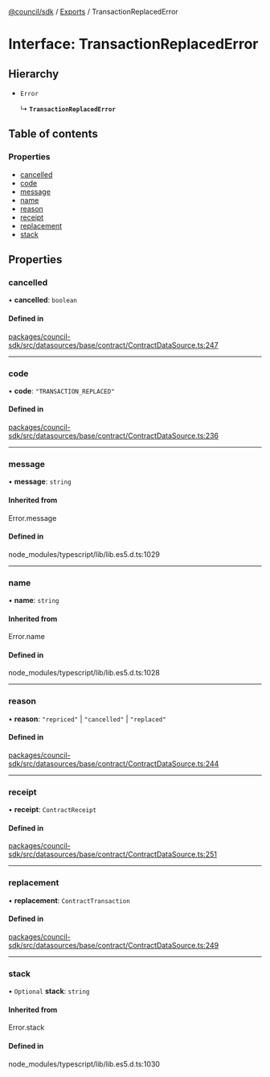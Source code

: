 [@council/sdk](../README.md) / [Exports](../modules.md) / TransactionReplacedError

# Interface: TransactionReplacedError

## Hierarchy

- `Error`

  ↳ **`TransactionReplacedError`**

## Table of contents

### Properties

- [cancelled](TransactionReplacedError.md#cancelled)
- [code](TransactionReplacedError.md#code)
- [message](TransactionReplacedError.md#message)
- [name](TransactionReplacedError.md#name)
- [reason](TransactionReplacedError.md#reason)
- [receipt](TransactionReplacedError.md#receipt)
- [replacement](TransactionReplacedError.md#replacement)
- [stack](TransactionReplacedError.md#stack)

## Properties

### cancelled

• **cancelled**: `boolean`

#### Defined in

[packages/council-sdk/src/datasources/base/contract/ContractDataSource.ts:247](https://github.com/element-fi/council-monorepo/blob/c3de473/packages/council-sdk/src/datasources/base/contract/ContractDataSource.ts#L247)

___

### code

• **code**: ``"TRANSACTION_REPLACED"``

#### Defined in

[packages/council-sdk/src/datasources/base/contract/ContractDataSource.ts:236](https://github.com/element-fi/council-monorepo/blob/c3de473/packages/council-sdk/src/datasources/base/contract/ContractDataSource.ts#L236)

___

### message

• **message**: `string`

#### Inherited from

Error.message

#### Defined in

node_modules/typescript/lib/lib.es5.d.ts:1029

___

### name

• **name**: `string`

#### Inherited from

Error.name

#### Defined in

node_modules/typescript/lib/lib.es5.d.ts:1028

___

### reason

• **reason**: ``"repriced"`` \| ``"cancelled"`` \| ``"replaced"``

#### Defined in

[packages/council-sdk/src/datasources/base/contract/ContractDataSource.ts:244](https://github.com/element-fi/council-monorepo/blob/c3de473/packages/council-sdk/src/datasources/base/contract/ContractDataSource.ts#L244)

___

### receipt

• **receipt**: `ContractReceipt`

#### Defined in

[packages/council-sdk/src/datasources/base/contract/ContractDataSource.ts:251](https://github.com/element-fi/council-monorepo/blob/c3de473/packages/council-sdk/src/datasources/base/contract/ContractDataSource.ts#L251)

___

### replacement

• **replacement**: `ContractTransaction`

#### Defined in

[packages/council-sdk/src/datasources/base/contract/ContractDataSource.ts:249](https://github.com/element-fi/council-monorepo/blob/c3de473/packages/council-sdk/src/datasources/base/contract/ContractDataSource.ts#L249)

___

### stack

• `Optional` **stack**: `string`

#### Inherited from

Error.stack

#### Defined in

node_modules/typescript/lib/lib.es5.d.ts:1030
